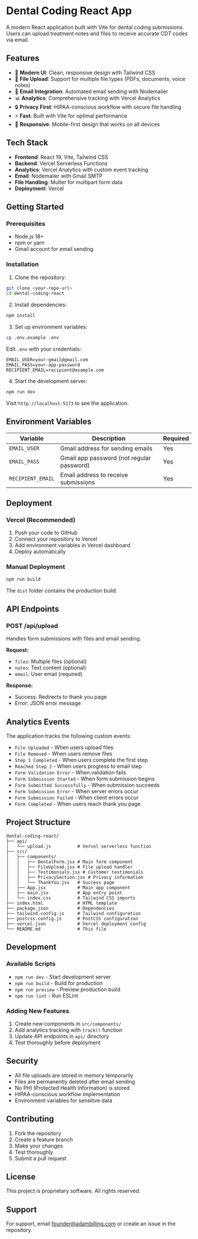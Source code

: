 # Dental Coding React App

A modern React application built with Vite for dental coding submissions. Users can upload treatment notes and files to receive accurate CDT codes via email.

## Features

- 🦷 **Modern UI**: Clean, responsive design with Tailwind CSS
- 📁 **File Upload**: Support for multiple file types (PDFs, documents, voice notes)
- 📧 **Email Integration**: Automated email sending with Nodemailer
- 📊 **Analytics**: Comprehensive tracking with Vercel Analytics
- 🔒 **Privacy First**: HIPAA-conscious workflow with secure file handling
- ⚡ **Fast**: Built with Vite for optimal performance
- 📱 **Responsive**: Mobile-first design that works on all devices

## Tech Stack

- **Frontend**: React 19, Vite, Tailwind CSS
- **Backend**: Vercel Serverless Functions
- **Analytics**: Vercel Analytics with custom event tracking
- **Email**: Nodemailer with Gmail SMTP
- **File Handling**: Multer for multipart form data
- **Deployment**: Vercel

## Getting Started

### Prerequisites

- Node.js 18+ 
- npm or yarn
- Gmail account for email sending

### Installation

1. Clone the repository:
```bash
git clone <your-repo-url>
cd dental-coding-react
```

2. Install dependencies:
```bash
npm install
```

3. Set up environment variables:
```bash
cp .env.example .env
```

Edit `.env` with your credentials:
```env
EMAIL_USER=your-gmail@gmail.com
EMAIL_PASS=your-app-password
RECIPIENT_EMAIL=recipient@example.com
```

4. Start the development server:
```bash
npm run dev
```

Visit `http://localhost:5173` to see the application.

## Environment Variables

| Variable | Description | Required |
|----------|-------------|----------|
| `EMAIL_USER` | Gmail address for sending emails | Yes |
| `EMAIL_PASS` | Gmail app password (not regular password) | Yes |
| `RECIPIENT_EMAIL` | Email address to receive submissions | Yes |

## Deployment

### Vercel (Recommended)

1. Push your code to GitHub
2. Connect your repository to Vercel
3. Add environment variables in Vercel dashboard
4. Deploy automatically

### Manual Deployment

```bash
npm run build
```

The `dist` folder contains the production build.

## API Endpoints

### POST /api/upload

Handles form submissions with files and email sending.

**Request:**
- `files`: Multiple files (optional)
- `notes`: Text content (optional)
- `email`: User email (required)

**Response:**
- Success: Redirects to thank you page
- Error: JSON error message

## Analytics Events

The application tracks the following custom events:

- `File Uploaded` - When users upload files
- `File Removed` - When users remove files
- `Step 1 Completed` - When users complete the first step
- `Reached Step 2` - When users progress to email step
- `Form Validation Error` - When validation fails
- `Form Submission Started` - When form submission begins
- `Form Submitted Successfully` - When submission succeeds
- `Form Submission Error` - When server errors occur
- `Form Submission Failed` - When client errors occur
- `Form Completed` - When users reach thank you page

## Project Structure

```
dental-coding-react/
├── api/
│   └── upload.js          # Vercel serverless function
├── src/
│   ├── components/
│   │   ├── DentalForm.jsx # Main form component
│   │   ├── FileUpload.jsx # File upload handler
│   │   ├── Testimonials.jsx # Customer testimonials
│   │   ├── PrivacySection.jsx # Privacy information
│   │   └── ThankYou.jsx   # Success page
│   ├── App.jsx            # Main app component
│   ├── main.jsx           # App entry point
│   └── index.css          # Tailwind CSS imports
├── index.html             # HTML template
├── package.json           # Dependencies
├── tailwind.config.js     # Tailwind configuration
├── postcss.config.js      # PostCSS configuration
├── vercel.json            # Vercel deployment config
└── README.md              # This file
```

## Development

### Available Scripts

- `npm run dev` - Start development server
- `npm run build` - Build for production
- `npm run preview` - Preview production build
- `npm run lint` - Run ESLint

### Adding New Features

1. Create new components in `src/components/`
2. Add analytics tracking with `track()` function
3. Update API endpoints in `api/` directory
4. Test thoroughly before deployment

## Security

- All file uploads are stored in memory temporarily
- Files are permanently deleted after email sending
- No PHI (Protected Health Information) is stored
- HIPAA-conscious workflow implementation
- Environment variables for sensitive data

## Contributing

1. Fork the repository
2. Create a feature branch
3. Make your changes
4. Test thoroughly
5. Submit a pull request

## License

This project is proprietary software. All rights reserved.

## Support

For support, email founder@adambilling.com or create an issue in the repository.
